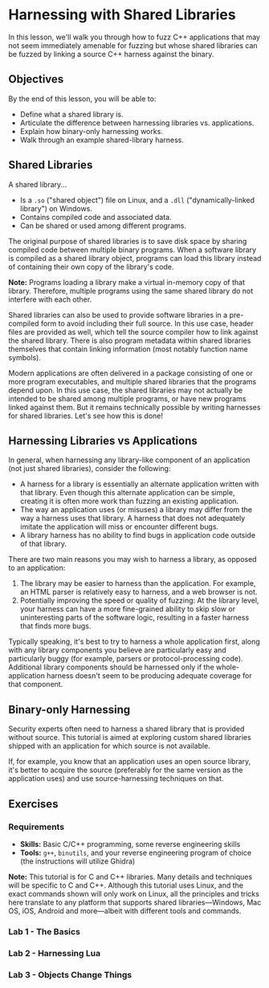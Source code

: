 # Harnessing with Shared Libraries

In this lesson, we'll walk you through how to fuzz C++ applications that may not seem immediately amenable for fuzzing but whose shared libraries can be fuzzed by linking a source C++ harness against the binary.

## Objectives

By the end of this lesson, you will be able to:

- Define what a shared library is.
- Articulate the difference between harnessing libraries vs. applications.
- Explain how binary-only harnessing works.
- Walk through an example shared-library harness.

## Shared Libraries

A shared library...

- Is a `.so` ("shared object") file on Linux, and a `.dll` ("dynamically-linked library") on Windows.
- Contains compiled code and associated data.
- Can be shared or used among different programs.

The original purpose of shared libraries is to save disk space by sharing compiled code between multiple binary programs. When a software library is compiled as a shared library object, programs can load this library instead of containing their own copy of the library's code.

**Note:**
Programs loading a library make a virtual in-memory copy of that library. Therefore, multiple programs using the same shared library do not interfere with each other.

Shared libraries can also be used to provide software libraries in a pre-compiled form to avoid including their full source. In this use case, header files are provided as well, which tell the source compiler how to link against the shared library. There is also program metadata within shared libraries themselves that contain linking information (most notably function name symbols).

Modern applications are often delivered in a package consisting of one or more program executables, and multiple shared libraries that the programs depend upon. In this use case, the shared libraries may not actually be intended to be shared among multiple programs, or have new programs linked against them. But it remains technically possible by writing harnesses for shared libraries. Let's see how this is done!

## Harnessing Libraries vs Applications

In general, when harnessing any library-like component of an application (not just shared libraries), consider the following:

- A harness for a library is essentially an alternate application written with that library. Even though this alternate application can be simple, creating it is often more work than fuzzing an existing application.
- The way an application uses (or misuses) a library may differ from the way a harness uses that library. A harness that does not adequately imitate the application will miss or encounter different bugs.
- A library harness has no ability to find bugs in application code outside of that library.

There are two main reasons you may wish to harness a library, as opposed to an application:

1. The library may be easier to harness than the application. For example, an HTML parser is relatively easy to harness, and a web browser is not.
2. Potentially improving the speed or quality of fuzzing: At the library level, your harness can have a more fine-grained ability to skip slow or uninteresting parts of the software logic, resulting in a faster harness that finds more bugs.

Typically speaking, it's best to try to harness a whole application first, along with any library components you believe are particularly easy and particularly buggy (for example, parsers or protocol-processing code). Additional library components should be harnessed only if the whole-application harness doesn't seem to be producing adequate coverage for that component.

## Binary-only Harnessing

Security experts often need to harness a shared library that is provided without source. This tutorial is aimed at exploring custom shared libraries shipped with an application for which source is not available.

If, for example, you know that an application uses an open source library, it's better to acquire the source (preferably for the same version as the application uses) and use source-harnessing techniques on that.

## Exercises

### Requirements
* **Skills:** Basic C/C++ programming, some reverse engineering skills
* **Tools:** `g++`, `binutils`, and your reverse engineering program of choice (the instructions will utilize Ghidra)

**Note:** This tutorial is for C and C++ libraries. Many details and techniques will be specific to C and C++. Although this tutorial uses Linux, and the exact commands shown will only work on Linux, all the principles and tricks here translate to any platform that supports shared libraries—Windows, Mac OS, iOS, Android and more—albeit with different tools and commands.

### Lab 1 - The Basics

### Lab 2 - Harnessing Lua

### Lab 3 - Objects Change Things
